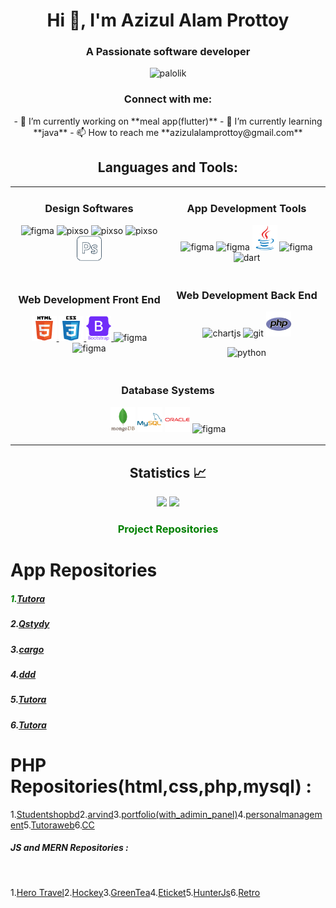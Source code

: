 <h1 align="center">Hi 👋, I'm Azizul Alam Prottoy</h1>
<h3 align="center">A Passionate software developer</h3>
<p  align="center"> <img src="https://komarev.com/ghpvc/?username=palolik&label=Profile%20views&color=0e75b6&style=flat" alt="palolik" /> </p>
<h3 align="center">Connect with me:</h3>
<p align="center"> 
- 🔭 I’m currently working on **meal app(flutter)**
- 🌱 I’m currently learning **java**
- 📫 How to reach me **azizulalamprottoy@gmail.com**
</p>
<h2 align="center">Languages and Tools:</h2>
<table align="center"  width="100%">    
<tr><td  width="50%">
    <p   align="center">
    <h3  align="center">Design Softwares</h3>
    <div align="center">
    <a><img src="https://www.vectorlogo.zone/logos/figma/figma-icon.svg" alt="figma" width="40" height="40" /> </a>
    <a><img src="https://cms.pixso.net/images/download/px-logo.png" alt="pixso" width="40" height="40" /> </a>
    <a><img src="https://www.vectorlogo.zone/logos/adobe_illustrator/adobe_illustrator-icon.svg" alt="pixso" width="40" height="40" /> </a>
    <a><img src="https://seeklogo.com/images/A/adobe-xd-logo-64364E3A24-seeklogo.com.png" alt="pixso" width="40" height="40" /> </a>
  <a > <img src="https://raw.githubusercontent.com/devicons/devicon/master/icons/photoshop/photoshop-line.svg" alt="photoshop" width="40" height="40" /></a>            
</div>
</p>
</td><td  width="50%">
    <p   align="center">
    <h3 align="center">App Development Tools</h3>
    <div align="center">
    <a><img src="https://upload.wikimedia.org/wikipedia/commons/thumb/c/c1/Android_Studio_icon_%282023%29.svg/2048px-Android_Studio_icon_%282023%29.svg.png" alt="figma" width="40" height="40" /> </a>
    <a><img src="https://cdn.worldvectorlogo.com/logos/arduino-1.svg" alt="figma" width="40" height="40" /> </a>
    <a ><img src="https://raw.githubusercontent.com/devicons/devicon/master/icons/java/java-original.svg" alt="java" width="40" height="40" /> </a>
    <a><img src="https://www.vectorlogo.zone/logos/flutterio/flutterio-icon.svg" alt="figma" width="40" height="40" /> </a>
    <a><img src="https://www.vectorlogo.zone/logos/dartlang/dartlang-icon.svg" alt="dart" width="40" height="40" /> </a> 
</div>
</p>
</td></tr>
<tr><td  width="50%">
    <p   align="center">
    <h3 align="center">Web Development Front End</h3>
    <div align="center">
    <a href="https://www.w3.org/html/" target="_blank" rel="noreferrer"> <img src="https://raw.githubusercontent.com/devicons/devicon/master/icons/html5/html5-original-wordmark.svg" alt="html5" width="40" height="40" /> </a>
    <a href="https://www.w3schools.com/css/" target="_blank" rel="noreferrer"> <img src="https://raw.githubusercontent.com/devicons/devicon/master/icons/css3/css3-original-wordmark.svg" alt="css3" width="40" height="40" /> </a>
    <a href="https://getbootstrap.com" target="_blank" rel="noreferrer"> <img src="https://raw.githubusercontent.com/devicons/devicon/master/icons/bootstrap/bootstrap-plain-wordmark.svg" alt="bootstrap" width="40" height="40" /> </a>
    <a><img src="https://files.raycast.com/nwt9ncojkvwmjfkaada8upafvpnu" alt="figma" width="40" height="40" /> </a>
    <a><img src="https://avatars.githubusercontent.com/u/76870092?s=280&v=4" alt="figma" width="40" height="40" /> </a>
</div>
</p>
</td><td  width="50%">
    <p   align="center">
    <h3 align="center">Web Development Back End</h3>
    <div align="center">
    <a> <img src="https://www.chartjs.org/media/logo-title.svg" alt="chartjs" width="40" height="40" /> </a>
    <a> <img src="https://www.vectorlogo.zone/logos/git-scm/git-scm-icon.svg" alt="git" width="40" height="40" /> </a> 
    <a> <img src="https://raw.githubusercontent.com/devicons/devicon/master/icons/php/php-original.svg" alt="php" width="40" height="40" /> </a> 
 
   <a><img src="https://www.vhv.rs/dpng/f/456-4562295_library-of-javascript-icon-graphic-freeuse-png-files.png" alt="python" width="40" height="40" /> </a> 
</div>
</p>
</td></tr>
<tr ><td colspan="2"  width="100%">
<h3 align="center">Database Systems</h3>
<p   align="center">
<a > <img  src="https://raw.githubusercontent.com/devicons/devicon/master/icons/mongodb/mongodb-original-wordmark.svg"alt="mongodb" width="40" height="40" /> </a> 
<a > <img src="https://raw.githubusercontent.com/devicons/devicon/master/icons/mysql/mysql-original-wordmark.svg" alt="mysql" width="40" height="40" /> </a> 
<a > <img src="https://raw.githubusercontent.com/devicons/devicon/master/icons/oracle/oracle-original.svg" alt="oracle" width="40" height="40" /> </a> 
<a><img src="https://www.vectorlogo.zone/logos/firebase/firebase-icon.svg" alt="figma" width="40" height="40" /> </a>
</p>
</td></tr>
</table>
    <h2 align="center">Statistics 📈 </h2>
    <p align="center">
        <img  src="https://github-readme-stats.vercel.app/api?username=palolik&show_icons=true&theme=tokyonight" />
        <img  src="https://github-readme-streak-stats.herokuapp.com/?user=palolik&show_icons=true&theme=tokyonight" />
    </p >
    <h3 align="center" style="color: green;">Project Repositories</h3>
    <h1>App Repositories</h1>
    <h5 style="color: green;">1.<a href="" >Tutora</a></h5>
    <h5>2.<a href="" >Qstydy</a></h5>
    <h5>3.<a href="" >cargo</a></h5>
    <h5>4.<a href="" >ddd</a></h5>
    <h5>5.<a href="" >Tutora</a></h5>
    <h5>6.<a href="" >Tutora</a></h5>
     <h1>PHP Repositories(html,css,php,mysql) :</h1>
    <p>1.<a href="" >Studentshopbd</a>2.<a href="" >arvind</a>3.<a href="" >portfolio(with_adimin_panel)</a>4.<a href="" >personalmanagement</a>5.<a href="" >Tutoraweb</a>6.<a href="" >CC</a></p>
    <h5>JS and MERN Repositories :</h5><br>
    <p>1.<a href="https://github.com/palolik/travelwebsite" >Hero Travel</a>2.<a href="https://github.com/palolik/hockey" >Hockey</a>3.<a href="https://github.com/palolik/green-tea" >GreenTea</a>4.<a href="https://github.com/palolik/eTicket" >Eticket</a>5.<a href="https://github.com/palolik/hunterjs" >HunterJs</a>6.<a href="https://github.com/palolik/Retro" >Retro</a></p>
